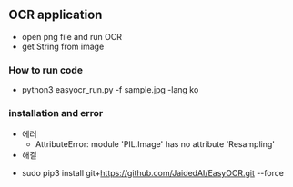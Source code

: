 ## OCR application
- open png file and run OCR
- get String from image
### How to run code
- python3 easyocr_run.py -f sample.jpg -lang ko

### installation and error
* 에러
  - AttributeError: module 'PIL.Image' has no attribute 'Resampling'
*  해결 
  - sudo pip3 install git+https://github.com/JaidedAI/EasyOCR.git --force
